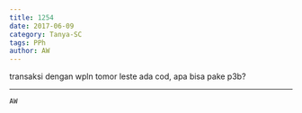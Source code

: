 ```yaml
---
title: 1254
date: 2017-06-09
category: Tanya-SC
tags: PPh
author: AW
---
```


transaksi dengan wpln tomor leste ada cod, apa bisa pake p3b?

---



`AW`
